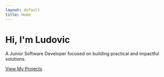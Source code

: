```yaml
---
layout: default
title: Home
---
```


<div class="text-center">
  <h1>Hi, I'm Ludovic</h1>
  <p class="lead">A Junior Software Developer focused on building practical and impactful solutions.</p>
  <a href="/projects" class="btn btn-primary">View My Projects</a>
</div>
